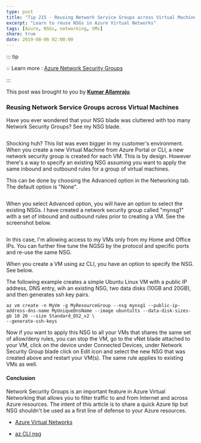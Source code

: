 ```yaml
---
type: post
title: "Tip 215 - Reusing Network Service Groups across Virtual Machines"
excerpt: "Learn to reuse NSGs in Azure Virtual Networks"
tags: [Azure, NSGs, networking, VMs]
share: true
date: 2019-08-06 02:00:00
---
```



::: tip 

:bulb: Learn more : [Azure Network Security Groups](https://docs.microsoft.com/en-us/azure/virtual-network/manage-network-security-group/?WT.mc_id=docs-azuredevtips-azureappsdev)

:::

This post was brought to you by **[Kumar Allamraju](https://twitter.com/kumarallamraju)**. 
 
### Reusing Network Service Groups across Virtual Machines

Have you ever wondered that your NSG blade was cluttered with too many Network Security Groups? See my NSG blade.


<img :src="$withBase('/files/file1-nsg.png')">

Shocking huh? This list was even bigger in my customer's environment. When you create a new Virtual Machine from Azure Portal or CLI, a new network security group is created for each VM. This is by design. However there's a way to specify an existing NSG assuming you want to apply the same inbound and outbound rules for a group of virtual machines. 

This can be done by choosing the Advanced option in the Networking tab. The default option is "None". 

<img :src="$withBase('/files/file2-nsg.png')">

When you select Advanced option, you will have an option to select the existing NSGs. I have created a network security group called "mynsg1" with a set of inbound and outbound rules prior to creating a VM. See the screenshot below. 

<img :src="$withBase('/files/file3-nsg.png')">

In this case, I'm allowing access to my VMs only from my Home and Office IPs. You can further fine tune the NGSG by the protocol and specific ports and re-use the same NSG.

When you create a VM using az CLI, you have an option to specify the NSG. See below.

The following example creates a simple Ubuntu Linux VM with a public IP address, DNS entry, wih an existing NSG, two data disks (10GB and 20GB), and then generates ssh key pairs.
        
```
az vm create -n MyVm -g MyResourceGroup --nsg mynsg1 --public-ip-address-dns-name MyUniqueDnsName --image ubuntults --data-disk-sizes-gb 10 20 --size Standard_DS2_v2 \
--generate-ssh-keys
```

Now if you want to apply this NSG to all your VMs that shares the same set of allow/deny rules, you can stop the VM, go to the vNet blade attached to your VM, click on the device under Connected Devices, under Network Security Group blade click on Edit icon and select the new NSG that was created above and restart your VM(s). The same rule applies to existing VMs as well.

#### Conclusion

Network Security Groups is an important feature in Azure Virtual Networking that allows you to filter traffic to and from Internet and across Azure resources. The intent of this article is to share a quick Azure tip but NSG shouldn't be used as a first line of defense to your Azure resources.


* [Azure Virtual Networks](https://docs.microsoft.com/en-us/azure/virtual-network/virtual-network-vnet-plan-design-arm/?WT.mc_id=docs-azuredevtips-azureappsdev)

* [az CLI nsg](https://docs.microsoft.com/en-us/cli/azure/network/nsg?view=azure-cli-latest/?WT.mc_id=docs-azuredevtips-azureappsdev)








